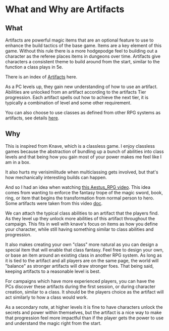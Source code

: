 # What and Why are Artifacts

## What
Artifacts are powerful magic items that are an optional feature to use to enhance the build tactics of the base game. Items are a key element of this game. Without this rule there is a more hodgepodge feel to building out a character as the referee places items in dungeons over time. Artifacts give characters a consistent theme to build around from the start, similar to the function a class plays in 5e.

There is an index of [Artifacts](Artifact%20Index.md) here.

As a PC levels up, they gain new understanding of how to use an artifact. Abilities are unlocked from an artifact according to the artifacts Tier progression. Each artifact spells out how to achieve the next tier, it is typically a combination of level and some other requirement.

You can also choose to use classes as defined from other RPG systems as artifacts, see details [here](Classes%20as%20Artifacts.md).
## Why
This is inspired from Knave, which is a classless game. I enjoy classless games because the abstraction of bundling up a bunch of abilities into class levels and that being how you gain most of your power makes me feel like I am in a box. 

It also hurts my verisimilitude when multiclassing gets involved, but that's how mechanically interesting builds can happen.

And so I had an idea when watching [this Aestus_RPG video](https://www.youtube.com/watch?v=vBAptVH4Hl4). This idea comes from wanting to enforce the fantasy trope of the magic sword, book, ring, or item that begins the transformation from normal person to hero. Some artifacts were taken from this video [doc](https://docs.google.com/document/d/1-OsRuTrilIQEEagcAmi4bd5uTEyzIN15/edit).

We can attach the typical class abilities to an artifact that the players find. As they level up they unlock more abilities of this artifact throughout the campaign. This fits in well with knave's focus on items as how you define your character, while still having something similar to class abilities and progression.

It also makes creating your own "class" more natural as you can design a special item that will enable that class fantasy. Feel free to design your own, or base an item around an existing class in another RPG system. As long as it is tied to the artifact and all players are on the same page, the world will "balance" as stronger artifacts will draw stronger foes. That being said, keeping artifacts to a reasonable level is best.

For campaigns which have more experienced players, you can have the PCs discover these artifacts during the first session, or during character creation, similar to a class. It should be the players choice as the artifact will act similarly to how a class would work.

As a secondary note, at higher levels it is fine to have characters unlock the secrets and power within themselves, but the artifact is a nice way to make that progression feel more impactful than if the player gets the power to use and understand the magic right from the start.